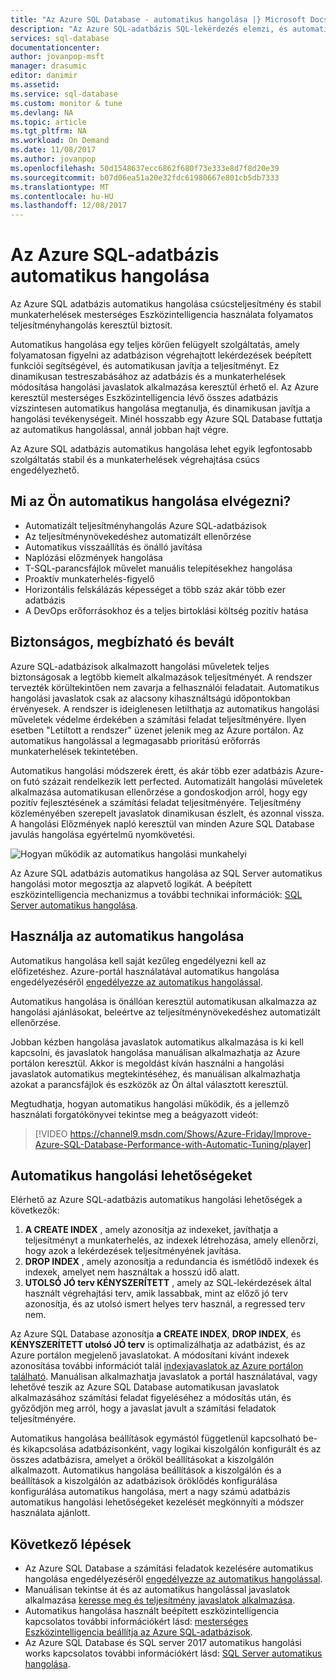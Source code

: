 ```yaml
---
title: "Az Azure SQL Database - automatikus hangolása |} Microsoft Docs"
description: "Az Azure SQL-adatbázis SQL-lekérdezés elemzi, és automatikusan alkalmazkodik felhasználói munkaterhelés."
services: sql-database
documentationcenter: 
author: jovanpop-msft
manager: drasumic
editor: danimir
ms.assetid: 
ms.service: sql-database
ms.custom: monitor & tune
ms.devlang: NA
ms.topic: article
ms.tgt_pltfrm: NA
ms.workload: On Demand
ms.date: 11/08/2017
ms.author: jovanpop
ms.openlocfilehash: 50d1548637ecc6862f680f73e333e8d7f8d20e39
ms.sourcegitcommit: b07d06ea51a20e32fdc61980667e801cb5db7333
ms.translationtype: MT
ms.contentlocale: hu-HU
ms.lasthandoff: 12/08/2017
---
```

# <a name="automatic-tuning-in-azure-sql-database"></a>Az Azure SQL-adatbázis automatikus hangolása

Az Azure SQL adatbázis automatikus hangolása csúcsteljesítmény és stabil munkaterhelések mesterséges Eszközintelligencia használata folyamatos teljesítményhangolás keresztül biztosít.

Automatikus hangolása egy teljes körűen felügyelt szolgáltatás, amely folyamatosan figyelni az adatbázison végrehajtott lekérdezések beépített funkciói segítségével, és automatikusan javítja a teljesítményt. Ez dinamikusan testreszabásához az adatbázis és a munkaterhelések módosítása hangolási javaslatok alkalmazása keresztül érhető el. Az Azure keresztül mesterséges Eszközintelligencia lévő összes adatbázis vízszintesen automatikus hangolása megtanulja, és dinamikusan javítja a hangolási tevékenységeit. Minél hosszabb egy Azure SQL Database futtatja az automatikus hangolással, annál jobban hajt végre.

Az Azure SQL adatbázis automatikus hangolása lehet egyik legfontosabb szolgáltatás stabil és a munkaterhelések végrehajtása csúcs engedélyezhető.

## <a name="what-can-automatic-tuning-do-for-you"></a>Mi az Ön automatikus hangolása elvégezni?

- Automatizált teljesítményhangolás Azure SQL-adatbázisok
- Az teljesítménynövekedéshez automatizált ellenőrzése
- Automatikus visszaállítás és önálló javítása
- Naplózási előzmények hangolása
- T-SQL-parancsfájlok művelet manuális telepítésekhez hangolása
- Proaktív munkaterhelés-figyelő
- Horizontális felskálázás képességet a több száz akár több ezer adatbázis
- A DevOps erőforrásokhoz és a teljes birtoklási költség pozitív hatása

## <a name="safe-reliable-and-proven"></a>Biztonságos, megbízható és bevált

Azure SQL-adatbázisok alkalmazott hangolási műveletek teljes biztonságosak a legtöbb kiemelt alkalmazások teljesítményét. A rendszer tervezték körültekintően nem zavarja a felhasználói feladatait. Automatikus hangolási javaslatok csak az alacsony kihasználtságú időpontokban érvényesek. A rendszer is ideiglenesen letilthatja az automatikus hangolási műveletek védelme érdekében a számítási feladat teljesítményére. Ilyen esetben "Letiltott a rendszer" üzenet jelenik meg az Azure portálon. Az automatikus hangolással a legmagasabb prioritású erőforrás munkaterhelések tekintetében.

Automatikus hangolási módszerek érett, és akár több ezer adatbázis Azure-on futó százait rendelkezik lett perfected. Automatizált hangolási műveletek alkalmazása automatikusan ellenőrzése a gondoskodjon arról, hogy egy pozitív fejlesztésének a számítási feladat teljesítményére. Teljesítmény közleményében szerepelt javaslatok dinamikusan észlelt, és azonnal vissza. A hangolási Előzmények napló keresztül van minden Azure SQL Database javulás hangolása egyértelmű nyomkövetési. 

![Hogyan működik az automatikus hangolási munkahelyi](./media/sql-database-automatic-tuning/how-does-automatic-tuning-work.png)

Az Azure SQL adatbázis automatikus hangolása az SQL Server automatikus hangolási motor megosztja az alapvető logikát. A beépített eszközintelligencia mechanizmus a további technikai információk: [SQL Server automatikus hangolása](https://docs.microsoft.com/sql/relational-databases/automatic-tuning/automatic-tuning).

## <a name="use-automatic-tuning"></a>Használja az automatikus hangolása

Automatikus hangolása kell saját kezűleg engedélyezni kell az előfizetéshez. Azure-portál használatával automatikus hangolása engedélyezéséről [engedélyezze az automatikus hangolással](sql-database-automatic-tuning-enable.md).

Automatikus hangolása is önállóan keresztül automatikusan alkalmazza az hangolási ajánlásokat, beleértve az teljesítménynövekedéshez automatizált ellenőrzése. 

Jobban kézben hangolása javaslatok automatikus alkalmazása is ki kell kapcsolni, és javaslatok hangolása manuálisan alkalmazhatja az Azure portálon keresztül. Akkor is megoldást kíván használni a hangolási javaslatok automatikus megtekintéséhez, és manuálisan alkalmazhatja azokat a parancsfájlok és eszközök az Ön által választott keresztül. 

Megtudhatja, hogyan automatikus hangolási működik, és a jellemző használati forgatókönyvei tekintse meg a beágyazott videót:


> [!VIDEO https://channel9.msdn.com/Shows/Azure-Friday/Improve-Azure-SQL-Database-Performance-with-Automatic-Tuning/player]
>

## <a name="automatic-tuning-options"></a>Automatikus hangolási lehetőségeket

Elérhető az Azure SQL-adatbázis automatikus hangolási lehetőségek a következők:
 1. **A CREATE INDEX** , amely azonosítja az indexeket, javíthatja a teljesítményt a munkaterhelés, az indexek létrehozása, amely ellenőrzi, hogy azok a lekérdezések teljesítményének javítása.
 2. **DROP INDEX** , amely azonosítja a redundancia és ismétlődő indexek és indexek, amelyet nem használtak a hosszú idő alatt.
 3. **UTOLSÓ JÓ terv KÉNYSZERÍTETT** , amely az SQL-lekérdezések által használt végrehajtási terv, amik lassabbak, mint az előző jó terv azonosítja, és az utolsó ismert helyes terv használ, a regressed terv nem.

Az Azure SQL Database azonosítja **a CREATE INDEX**, **DROP INDEX**, és **KÉNYSZERÍTETT utolsó JÓ terv** is optimalizálhatja az adatbázist, és az Azure portálon megjelenő javaslatokat. A módosítani kívánt indexek azonosítása további információt talál [indexjavaslatok az Azure portálon található](sql-database-advisor-portal.md). Manuálisan alkalmazhatja javaslatok a portál használatával, vagy lehetővé teszik az Azure SQL Database automatikusan javaslatok alkalmazásához számítási feladat figyeléséhez a módosítás után, és győződjön meg arról, hogy a javaslat javult a számítási feladatok teljesítményére.

Automatikus hangolása beállítások egymástól függetlenül kapcsolható be- és kikapcsolása adatbázisonként, vagy logikai kiszolgálón konfigurált és az összes adatbázisra, amelyet a örököl beállításokat a kiszolgálón alkalmazott. Automatikus hangolása beállítások a kiszolgálón és a beállítások a kiszolgálón az adatbázisok öröklődés konfigurálása konfigurálása automatikus hangolása, mert a nagy számú adatbázis automatikus hangolási lehetőségeket kezelését megkönnyíti a módszer használata ajánlott.

## <a name="next-steps"></a>Következő lépések

- Az Azure SQL Database a számítási feladatok kezelésére automatikus hangolása engedélyezéséről [engedélyezze az automatikus hangolással](sql-database-automatic-tuning-enable.md).
- Manuálisan tekintse át és az automatikus hangolással javaslatok alkalmazása [keresse meg és teljesítmény javaslatok alkalmazása](sql-database-advisor-portal.md).
- Automatikus hangolása használt beépített eszközintelligencia kapcsolatos további információkért lásd: [mesterséges Eszközintelligencia beállítja az Azure SQL-adatbázisok](https://azure.microsoft.com/blog/artificial-intelligence-tunes-azure-sql-databases/).
- Az Azure SQL Database és SQL server 2017 automatikus hangolási works kapcsolatos további információkért lásd: [SQL Server automatikus hangolása](https://docs.microsoft.com/sql/relational-databases/automatic-tuning/automatic-tuning).
